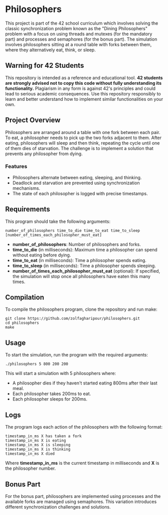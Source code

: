 # Philosophers

This project is part of the 42 school curriculum which involves solving the classic synchronization problem known as the "Dining Philosophers" problem with a focus on using threads and mutexes (for the mandatory part) and processes and semaphores (for the bonus part). The simulation involves philosophers sitting at a round table with forks between them, where they alternatively eat, think, or sleep.

## Warning for 42 Students

This repository is intended as a reference and educational tool. **42 students are strongly advised not to copy this code without fully understanding its functionality.** Plagiarism in any form is against 42's principles and could lead to serious academic consequences. Use this repository responsibly to learn and better understand how to implement similar functionalities on your own.

## Project Overview

Philosophers are arranged around a table with one fork between each pair. To eat, a philosopher needs to pick up the two forks adjacent to them. After eating, philosophers will sleep and then think, repeating the cycle until one of them dies of starvation. The challenge is to implement a solution that prevents any philosopher from dying.

### Features

- Philosophers alternate between eating, sleeping, and thinking.
- Deadlock and starvation are prevented using synchronization mechanisms.
- The state of each philosopher is logged with precise timestamps.

## Requirements

This program should take the following arguments:
```
number_of_philosophers time_to_die time_to_eat time_to_sleep [number_of_times_each_philosopher_must_eat]
```
- **number_of_philosophers**: Number of philosophers and forks.
- **time_to_die** (in milliseconds): Maximum time a philosopher can spend without eating before dying.
- **time_to_eat** (in milliseconds): Time a philosopher spends eating.
- **time_to_sleep** (in milliseconds): Time a philosopher spends sleeping.
- **number_of_times_each_philosopher_must_eat** (optional): If specified, the simulation will stop once all philosophers have eaten this many times.

## Compilation

To compile the philosophers program, clone the repository and run make:
```
git clone https://github.com/zolfagharipour/philosophers.git
cd philosophers
make
```

## Usage

To start the simulation, run the program with the required arguments:
```
./philosophers 5 800 200 200
```
This will start a simulation with 5 philosophers where:
- A philosopher dies if they haven't started eating 800ms after their last meal.
- Each philosopher takes 200ms to eat.
- Each philosopher sleeps for 200ms.

## Logs

The program logs each action of the philosophers with the following format:
```
timestamp_in_ms X has taken a fork
timestamp_in_ms X is eating
timestamp_in_ms X is sleeping
timestamp_in_ms X is thinking
timestamp_in_ms X died
```
Where **timestamp_in_ms** is the current timestamp in milliseconds and **X** is the philosopher number.

## Bonus Part

For the bonus part, philosophers are implemented using processes and the available forks are managed using semaphores. This variation introduces different synchronization challenges and solutions.
